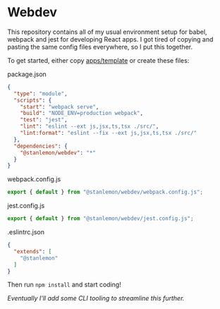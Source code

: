 # Webdev

This repository contains all of my usual environment setup for babel, webpack and jest for developing React apps. I got tired of copying and pasting the same config files everywhere, so I put this together.

To get started, either copy [apps/template](../../apps/template/) or create these files:

package.json
```json
{
  "type": "module",
  "scripts": {
    "start": "webpack serve",
    "build": "NODE_ENV=production webpack",
    "test": "jest",
    "lint": "eslint --ext js,jsx,ts,tsx ./src/",
    "lint:format": "eslint --fix --ext js,jsx,ts,tsx ./src/"
  },
  "dependencies": {
    "@stanlemon/webdev": "*"
  }
}
```

webpack.config.js
```javascript
export { default } from "@stanlemon/webdev/webpack.config.js";
```

jest.config.js
```javascript
export { default } from "@stanlemon/webdev/jest.config.js";
```

.eslintrc.json
```json
{
  "extends": [
    "@stanlemon"
  ]
}
```

Then run `npm install` and start coding!

_Eventually I'll add some CLI tooling to streamline this further._
